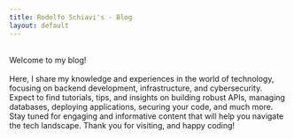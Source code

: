 ```yaml
---
title: Rodolfo Schiavi's - Blog
layout: default
---
```

<br>
<div class="text-5xl text-justify">
Welcome to my blog! 
</div>
<br>
<div class="text-5xl text-center">
Here, I share my knowledge and experiences in the world of technology, focusing on backend development, infrastructure, and cybersecurity. 
<br>
Expect to find tutorials, tips, and insights on building robust APIs, managing databases, deploying applications, securing your code, and much more. 
<br>
Stay tuned for engaging and informative content that will help you navigate the tech landscape. Thank you for visiting, and happy coding!
</div>

